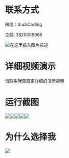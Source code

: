 # 联系方式

微信：duckCoding

企鹅: 3820006966

![在这里插入图片描述](http://upload.cxycsx.vip/91ab4bcb4f2c4c6db86365bb6d6e9c62.jpeg)

# 详细视频演示

请联系我获取更详细的演示视频

# 运行截图

![](http://www.bysj52.com/uploadfile/ueditor/image/202306/%E6%AF%95%E8%AE%BEssm669%E5%9F%BA%E4%BA%8Eweb%E7%9A%84%E5%AD%A6%E7%94%9F%E8%80%83%E5%8B%A4%E7%AE%A1%E7%90%86%E7%B3%BB%E7%BB%9F+vue%E6%AF%95%E4%B8%9A%E8%AE%BE%E8%AE%A1/1.png)![](http://www.bysj52.com/uploadfile/ueditor/image/202306/%E6%AF%95%E8%AE%BEssm669%E5%9F%BA%E4%BA%8Eweb%E7%9A%84%E5%AD%A6%E7%94%9F%E8%80%83%E5%8B%A4%E7%AE%A1%E7%90%86%E7%B3%BB%E7%BB%9F+vue%E6%AF%95%E4%B8%9A%E8%AE%BE%E8%AE%A1/2.png)![](http://www.bysj52.com/uploadfile/ueditor/image/202306/%E6%AF%95%E8%AE%BEssm669%E5%9F%BA%E4%BA%8Eweb%E7%9A%84%E5%AD%A6%E7%94%9F%E8%80%83%E5%8B%A4%E7%AE%A1%E7%90%86%E7%B3%BB%E7%BB%9F+vue%E6%AF%95%E4%B8%9A%E8%AE%BE%E8%AE%A1/4.png)![](http://www.bysj52.com/uploadfile/ueditor/image/202306/%E6%AF%95%E8%AE%BEssm669%E5%9F%BA%E4%BA%8Eweb%E7%9A%84%E5%AD%A6%E7%94%9F%E8%80%83%E5%8B%A4%E7%AE%A1%E7%90%86%E7%B3%BB%E7%BB%9F+vue%E6%AF%95%E4%B8%9A%E8%AE%BE%E8%AE%A1/5.png)![](http://www.bysj52.com/uploadfile/ueditor/image/202306/%E6%AF%95%E8%AE%BEssm669%E5%9F%BA%E4%BA%8Eweb%E7%9A%84%E5%AD%A6%E7%94%9F%E8%80%83%E5%8B%A4%E7%AE%A1%E7%90%86%E7%B3%BB%E7%BB%9F+vue%E6%AF%95%E4%B8%9A%E8%AE%BE%E8%AE%A1/3.png)

# 为什么选择我

![](http://upload.cxycsx.vip/%E7%A8%8B%E5%BA%8F%E8%AE%BE%E8%AE%A1.png)

